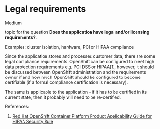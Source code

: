 # Legal requirements

<div class="risk-rounded-box medium">Medium</div>

topic for the question **Does the application have legal and/or licensing requirements?**.

Examples: cluster isolation, hardware, PCI or HIPAA compliance

Since the application stores and processes customer data, there are some
legal compliance requirements. OpenShift can be configured to meet high
data protection requirements e.g. PCI DSS or HIPAA[1], however, it should
be discussed between OpenShift administration and the requirements owner
if and how much OpenShift should be configured to become certifiable
(if a formal compliance certification is necessary). 

The same is applicable to the application - if it has to be certified in
its current state, then it probably will need to be re-certified.

References:
1. [Red Hat OpenShift Container Platform Product Applicability Guide for HIPAA Security Rule](https://www.redhat.com/cms/managed-files/ve-openshift-hipaa-coalfire-analyst-materal-f23549-202005-en.pdf)
